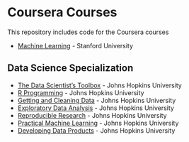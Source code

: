 Coursera Courses
===

This repository includes code for the Coursera courses

- [Machine Learning](https://www.coursera.org/course/ml) - Stanford University

## Data Science Specialization

- [The Data Scientist’s Toolbox](https://www.coursera.org/course/datascitoolbox) - Johns Hopkins University
- [R Programming](https://www.coursera.org/course/rprogs) - Johns Hopkins University
- [Getting and Cleaning Data](https://www.coursera.org/course/getdata) - Johns Hopkins University
- [Exploratory Data Analysis](https://www.coursera.org/course/exdata) - Johns Hopkins University
- [Reproducible Research](https://www.coursera.org/course/repdata) - Johns Hopkins University
- [Practical Machine Learning](https://www.coursera.org/course/predmachlearn) - Johns Hopkins University
- [Developing Data Products](https://www.coursera.org/course/devdataprod) - Johns Hopkins University
